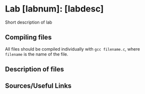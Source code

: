 # Lab [labnum]: [labdesc]
Short description of lab

## Compiling files
All files should be compiled individually with `gcc filename.c`, where `filename` is the name of the file.

## Description of files

## Sources/Useful Links
